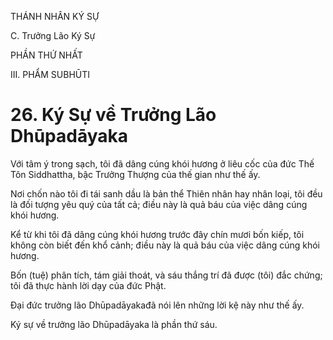 THÁNH NHÂN KÝ SỰ

C. Trưởng Lão Ký Sự

PHẦN THỨ NHẤT

III. PHẨM SUBHŪTI

# 26. Ký Sự về Trưởng Lão Dhūpadāyaka

Với tâm ý trong sạch, tôi đã dâng cúng khói hương ở liêu cốc của đức Thế Tôn Siddhattha, bậc Trưởng Thượng của thế gian như thế ấy.

Nơi chốn nào tôi đi tái sanh dầu là bản thể Thiên nhân hay nhân loại, tôi đều là đối tượng yêu quý của tất cả; điều này là quả báu của việc dâng cúng khói hương.

Kể từ khi tôi đã dâng cúng khói hương trước đây chín mươi bốn kiếp, tôi không còn biết đến khổ cảnh; điều này là quả báu của việc dâng cúng khói hương.

Bốn (tuệ) phân tích, tám giải thoát, và sáu thắng trí đã được (tôi) đắc chứng; tôi đã thực hành lời dạy của đức Phật.

Đại đức trưởng lão Dhūpadāyakađã nói lên những lời kệ này như thế ấy.

Ký sự về trưởng lão Dhūpadāyaka là phần thứ sáu.
